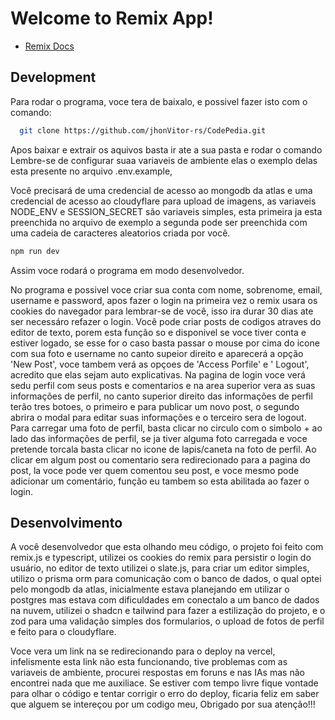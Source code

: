 # Welcome to Remix App!

- [Remix Docs](https://remix.run/docs)

## Development

Para rodar o programa, voce tera de baixalo, e possivel fazer isto com o comando: 

```sh
  git clone https://github.com/jhonVitor-rs/CodePedia.git
```

Apos baixar e extrair os aquivos basta ir ate a sua pasta e rodar o comando
Lembre-se de configurar suaa variaveis de ambiente elas o exemplo delas esta presente no arquivo .env.example,

Você precisará de uma credencial de acesso ao mongodb da atlas e uma credencial de acesso ao cloudyflare para upload de imagens, as variaveis NODE_ENV e SESSION_SECRET são variaveis simples, esta primeira ja esta preenchida no arquivo de exemplo a segunda pode ser preenchida com uma cadeia de caracteres aleatorios criada por você.

```sh
npm run dev
```

Assim voce rodará o programa em modo desenvolvedor.

No programa e possivel voce criar sua conta com nome, sobrenome, email, username e password, apos fazer o login na primeira vez o remix usara os cookies do navegador para lembrar-se de você, isso ira durar 30 dias ate ser necessáro refazer o login. Você pode criar posts de codigos atraves do editor de texto, porem esta função so e disponivel se voce tiver conta e estiver logado, se esse for o caso basta passar o mouse por cima do icone com sua foto e username no canto supeior direito e aparecerá a opção 'New Post', voce tambem verá as opçoes de 'Access Porfile' e ' Logout', acredito que elas sejam auto explicativas.
Na pagina de login voce verá sedu perfil com seus posts e comentarios e na area superior vera as suas informações de perfil, no canto superior direito das informações de perfil terão tres botoes, o primeiro e para publicar um novo post, o segundo abrira o modal para editar suas informações e o terceiro sera de logout. Para carregar uma foto de perfil, basta clicar no circulo com o simbolo + ao lado das informações de perfil, se ja tiver alguma foto carregada e voce pretende torcala basta clicar no icone de lapis/caneta na foto de perfil.
Ao clicar em algum post ou comentario sera redirecionado para a pagina do post, la voce pode ver quem comentou seu post, e voce mesmo pode adicionar um comentário, função eu tambem so esta abilitada ao fazer o login.

## Desenvolvimento

A você desenvolvedor que esta olhando meu código, o projeto foi feito com remix.js e typescript, utilizei os cookies do remix para persistir o login do usuário, no editor de texto utilizei o slate.js, para criar um editor simples, utilizo o prisma orm para comunicação com o banco de dados, o qual optei pelo mongodb da atlas, inicialmente estava planejando em utilizar o postgres mas estava com dificuldades em conectalo a um banco de dados na nuvem, utilizei o shadcn e tailwind para fazer a estilização do projeto, e o zod para uma validação simples dos formularios, o upload de fotos de perfil e feito para o cloudyflare.

Voce vera um link na se redirecionando para o deploy na vercel, infelismente esta link não esta funcionando, tive problemas com as variaveis de ambiente, procurei respostas em foruns e nas IAs mas não encontrei nada que me auxiliace. Se estiver com tempo livre fique vontade para olhar o código e tentar corrigir o erro do deploy, ficaria feliz em saber que alguem se intereçou por um codigo meu,
Obrigado por sua atenção!!!
